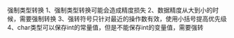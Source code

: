 强制类型转换
1、强制类型转换可能会造成精度损失
2、数据精度从大到小的时候，需要强制转换
3、强转符号只针对最近的操作数有效，使用小括号提高优先级
4、char类型可以保存int的常量值，但是不能保存int的变量值，需要强转